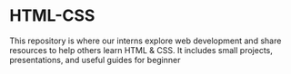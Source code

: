 # HTML-CSS
This repository is where our interns explore web development and share resources to help others learn HTML &amp; CSS. It includes small projects, presentations, and useful guides for beginner
